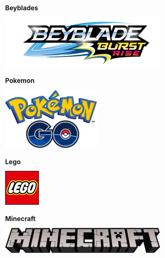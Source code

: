 ## Beyblades

[![Thumbnail of Beyblade Logo](images/bbr-slider-logo.png)](https://usa.beyblade.com/)

## Pokemon

[![Thumbnail of Pokemon Go Logo](images/pgo_logo.png)](https://pokemongolive.com/en/)

## Lego

[![Thumbnail of Lego logo](images/Lego-logo.jpeg)](https://www.lego.com/en-us/)

## Minecraft

[![Thumbnail of Minecraft logo](images/mine-logo.png)](https://www.minecraft.net/en-us)